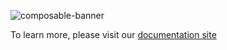 ![composable-banner](https://github.com/user-attachments/assets/0297b01d-3a97-4c1a-8f72-1f0c63a411e6)

To learn more, please visit our [documentation site](https://ets.xyz)
